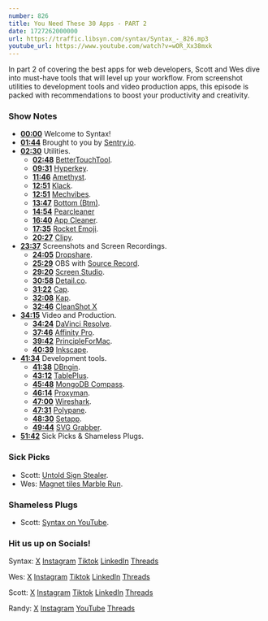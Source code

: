```yaml
---
number: 826
title: You Need These 30 Apps - PART 2
date: 1727262000000
url: https://traffic.libsyn.com/syntax/Syntax_-_826.mp3
youtube_url: https://www.youtube.com/watch?v=wOR_Xx38mxk
---
```


In part 2 of covering the best apps for web developers, Scott and Wes dive into must-have tools that will level up your workflow. From screenshot utilities to development tools and video production apps, this episode is packed with recommendations to boost your productivity and creativity.

### Show Notes

* **[00:00](#t=00:00)** Welcome to Syntax!
* **[01:44](#t=01:44)** Brought to you by [Sentry.io](https://sentry.io/syntax).
* **[02:30](#t=02:30)** Utilities.
    * **[02:48](#t=02:48)** [BetterTouchTool](https://folivora.ai/).
    * **[09:31](#t=09:31)** [Hyperkey](https://hyperkey.app/).
    * **[11:46](#t=11:46)** [Amethyst](https://github.com/ianyh/Amethyst).
    * **[12:51](#t=12:51)** [Klack](https://tryklack.com/).
    * **[12:51](#t=13:08)** [Mechvibes](https://mechvibes.com/).
    * **[13:47](#t=13:47)** [Bottom (Btm)](https://github.com/ClementTsang/bottom).
    * **[14:54](#t=14:54)** [Pearcleaner](https://github.com/alienator88/Pearcleaner)
    * **[16:40](#t=16:40)** [App Cleaner](https://freemacsoft.net/appcleaner/).
    * **[17:35](#t=17:35)** [Rocket Emoji](https://matthewpalmer.net/rocket/).
    * **[20:27](#t=20:27)** [Clipy](https://github.com/Clipy/Clipy).
* **[23:37](#t=23:37)** Screenshots and Screen Recordings.
    * **[24:05](#t=24:05)** [Dropshare](https://dropshare.app/).
    * **[25:29](#t=25:29)** OBS with [Source Record](https://obsproject.com/forum/resources/source-record.1285/).
    * **[29:20](#t=29:20)** [Screen Studio](https://www.screen.studio/).
    * **[30:58](#t=30:58)** [Detail.co](https://detail.co/).
    * **[31:22](#t=31:22)** [Cap](https://github.com/CapSoftware/Cap).
    * **[32:08](#t=32:08)** [Kap](https://getkap.co/).
    * **[32:46](#t=32:46)** [CleanShot X](https://cleanshot.com/)
* **[34:15](#t=34:15)** Video and Production.
    * **[34:24](#t=34:24)** [DaVinci Resolve](https://www.blackmagicdesign.com/ca/products/davinciresolve).
    * **[37:46](#t=37:46)** [Affinity Pro](https://affinity.serif.com/en-us/).
    * **[39:42](#t=39:42)** [PrincipleForMac](https://principleformac.com/).
    * **[40:39](#t=40:39)** [Inkscape](https://inkscape.org/).
* **[41:34](#t=41:34)** Development tools.
    * **[41:38](#t=41:38)** [DBngin](https://dbngin.com/).
    * **[43:12](#t=43:12)** [TablePlus](https://docs.tableplus.com/utilities/dbngin).
    * **[45:48](#t=45:48)** [MongoDB Compass](https://www.mongodb.com/products/tools/compass).
    * **[46:14](#t=46:14)** [Proxyman](https://proxyman.io/).
    * **[47:00](#t=47:00)** [Wireshark](https://www.wireshark.org/).
    * **[47:31](#t=47:31)** [Polypane](https://polypane.app/).
    * **[48:30](#t=48:30)** [Setapp](https://setapp.com/).
    * **[49:44](#t=49:44)** [SVG Grabber](https://chromewebstore.google.com/detail/svg-grabber-get-all-the-s/eafjmnaiohflfhelegodfedimibnjpgp).
* **[51:42](#t=51:42)** Sick Picks & Shameless Plugs.

### Sick Picks

- Scott: [Untold Sign Stealer]( https://www.netflix.com/title/81757014).
- Wes: [Magnet tiles Marble Run](https://www.amazon.com/MAGBLOCK-Magnetic-Magnets-Toys-Toddler-Toys-Magnetic-Building-Set-Magnet-Tiles-Building/dp/B09H2V467B/).

### Shameless Plugs

- Scott: [Syntax on YouTube](https://youtube.com/@syntaxfm).

### Hit us up on Socials!

Syntax: [X](https://twitter.com/syntaxfm) [Instagram](https://www.instagram.com/syntax_fm/) [Tiktok](https://www.tiktok.com/@syntaxfm) [LinkedIn](https://www.linkedin.com/company/96077407/admin/feed/posts/) [Threads](https://www.threads.net/@syntax_fm)

Wes: [X](https://twitter.com/wesbos) [Instagram](https://www.instagram.com/wesbos/) [Tiktok](https://www.tiktok.com/@wesbos) [LinkedIn](https://www.linkedin.com/in/wesbos/) [Threads](https://www.threads.net/@wesbos)

Scott: [X](https://twitter.com/stolinski) [Instagram](https://www.instagram.com/stolinski/) [Tiktok](https://www.tiktok.com/@stolinski) [LinkedIn](https://www.linkedin.com/in/stolinski/) [Threads](https://www.threads.net/@stolinski)

Randy: [X](https://twitter.com/randyrektor) [Instagram](https://www.instagram.com/randyrektor/) [YouTube](https://www.youtube.com/@randyrektor) [Threads](https://www.threads.net/@randyrektor)
